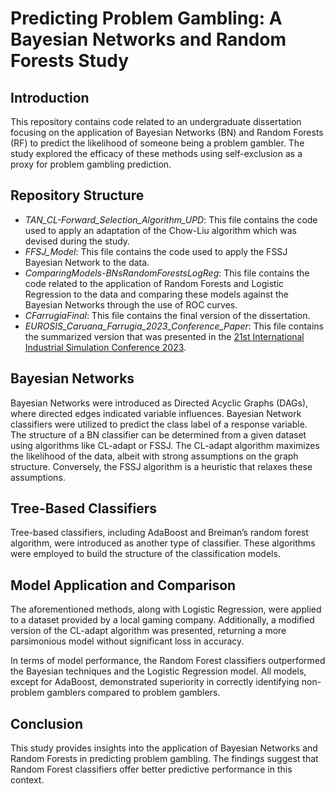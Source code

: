 # Predicting Problem Gambling: A Bayesian Networks and Random Forests Study

## Introduction

This repository contains code related to an undergraduate dissertation focusing on the application of Bayesian Networks (BN) and Random Forests (RF) to predict the likelihood of someone being a problem gambler. The study explored the efficacy of these methods using self-exclusion as a proxy for problem gambling prediction.

## Repository Structure

- *TAN_CL-Forward_Selection_Algorithm_UPD*: This file contains the code used to apply an adaptation of the Chow-Liu algorithm which was devised during the study.
- *FFSJ_Model*: This file contains the code used to apply the FSSJ Bayesian Network to the data.
- *ComparingModels-BNsRandomForestsLogReg*: This file contains the code related to the application of Random Forests and Logistic Regression to the data and comparing these models against the Bayesian Networks through the use of ROC curves.
- *CFarrugiaFinal*: This file contains the final version of the dissertation.
- *EUROSIS_Caruana_Farrugia_2023_Conference_Paper*: This file contains the summarized version that was presented in the [21st International Industrial Simulation Conference 2023](https://www.researchgate.net/publication/371247869_Identifying_Compulsive_Gamblers_Using_Bayesian_Networks).

## Bayesian Networks

Bayesian Networks were introduced as Directed Acyclic Graphs (DAGs), where directed edges indicated variable influences. Bayesian Network classifiers were utilized to predict the class label of a response variable. The structure of a BN classifier can be determined from a given dataset using algorithms like CL-adapt or FSSJ. The CL-adapt algorithm maximizes the likelihood of the data, albeit with strong assumptions on the graph structure. Conversely, the FSSJ algorithm is a heuristic that relaxes these assumptions.

## Tree-Based Classifiers

Tree-based classifiers, including AdaBoost and Breiman’s random forest algorithm, were introduced as another type of classifier. These algorithms were employed to build the structure of the classification models.

## Model Application and Comparison

The aforementioned methods, along with Logistic Regression, were applied to a dataset provided by a local gaming company. Additionally, a modified version of the CL-adapt algorithm was presented, returning a more parsimonious model without significant loss in accuracy. 

In terms of model performance, the Random Forest classifiers outperformed the Bayesian techniques and the Logistic Regression model. All models, except for AdaBoost, demonstrated superiority in correctly identifying non-problem gamblers compared to problem gamblers. 

## Conclusion

This study provides insights into the application of Bayesian Networks and Random Forests in predicting problem gambling. The findings suggest that Random Forest classifiers offer better predictive performance in this context.
